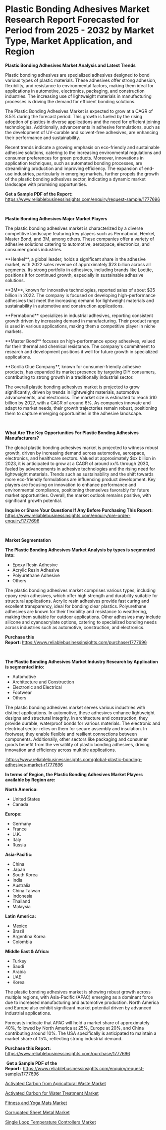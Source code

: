 <p><h1>Plastic Bonding Adhesives Market Research Report Forecasted for Period from 2025 -  2032 by Market Type, Market Application, and Region</h1></p><p><strong>Plastic Bonding Adhesives Market Analysis and Latest Trends</strong></p>
<p><p>Plastic bonding adhesives are specialized adhesives designed to bond various types of plastic materials. These adhesives offer strong adhesion, flexibility, and resistance to environmental factors, making them ideal for applications in automotive, electronics, packaging, and construction industries. The increasing use of lightweight materials in manufacturing processes is driving the demand for efficient bonding solutions.</p><p>The Plastic Bonding Adhesives Market is expected to grow at a CAGR of 8.5% during the forecast period. This growth is fueled by the rising adoption of plastics in diverse applications and the need for efficient joining technologies. Additionally, advancements in adhesive formulations, such as the development of UV-curable and solvent-free adhesives, are enhancing their performance and sustainability.</p><p>Recent trends indicate a growing emphasis on eco-friendly and sustainable adhesive solutions, catering to the increasing environmental regulations and consumer preferences for green products. Moreover, innovations in application techniques, such as automated bonding processes, are streamlining production and improving efficiency. The expansion of end-use industries, particularly in emerging markets, further propels the growth of the plastic bonding adhesives sector, indicating a dynamic market landscape with promising opportunities.</p></p>
<p><strong>Get a Sample PDF of the Report:&nbsp;</strong> <a href="https://www.reliablebusinessinsights.com/enquiry/request-sample/1777696?utm_campaign=2244&utm_medium=2&utm_source=Github&utm_content=ia&utm_term=30012025&utm_id=plastic-bonding-adhesives">https://www.reliablebusinessinsights.com/enquiry/request-sample/1777696</a></p>
<p>&nbsp;</p>
<p><strong>Plastic Bonding Adhesives Major Market Players</strong></p>
<p><p>The plastic bonding adhesives market is characterized by a diverse competitive landscape featuring key players such as Permabond, Henkel, Master Bond, and 3M, among others. These companies offer a variety of adhesive solutions catering to automotive, aerospace, electronics, and consumer goods industries.</p><p>**Henkel**, a global leader, holds a significant share in the adhesive market, with 2022 sales revenue of approximately $23 billion across all segments. Its strong portfolio in adhesives, including brands like Loctite, positions it for continued growth, especially in sustainable adhesive solutions.</p><p>**3M**, known for innovative technologies, reported sales of about $35 billion in 2022. The company is focused on developing high-performance adhesives that meet the increasing demand for lightweight materials and sustainability in automotive and construction applications.</p><p>**Permabond** specializes in industrial adhesives, reporting consistent growth driven by increasing demand in manufacturing. Their product range is used in various applications, making them a competitive player in niche markets.</p><p>**Master Bond** focuses on high-performance epoxy adhesives, valued for their thermal and chemical resistance. The company's commitment to research and development positions it well for future growth in specialized applications.</p><p>**Gorilla Glue Company**, known for consumer-friendly adhesive products, has expanded its market presence by targeting DIY consumers, contributing to strong growth in a traditionally industrial sector.</p><p>The overall plastic bonding adhesives market is projected to grow significantly, driven by trends in lightweight materials, automotive advancements, and electronics. The market size is estimated to reach $10 billion by 2027, with a CAGR of around 6%. As companies innovate and adapt to market needs, their growth trajectories remain robust, positioning them to capture emerging opportunities in the adhesive landscape.</p></p>
<p>&nbsp;</p>
<p><strong>What Are The Key Opportunities For Plastic Bonding Adhesives Manufacturers?</strong></p>
<p><p>The global plastic bonding adhesives market is projected to witness robust growth, driven by increasing demand across automotive, aerospace, electronics, and healthcare sectors. Valued at approximately $xx billion in 2023, it is anticipated to grow at a CAGR of around xx% through 2030, fueled by advancements in adhesive technologies and the rising need for lightweight materials. Trends such as sustainability and the shift towards more eco-friendly formulations are influencing product development. Key players are focusing on innovation to enhance performance and environmental compliance, positioning themselves favorably for future market opportunities. Overall, the market outlook remains positive, with significant growth potential.</p></p>
<p><strong>Inquire or Share Your Questions If Any Before Purchasing This Report:</strong> <a href="https://www.reliablebusinessinsights.com/enquiry/pre-order-enquiry/1777696?utm_campaign=2244&utm_medium=2&utm_source=Github&utm_content=ia&utm_term=30012025&utm_id=plastic-bonding-adhesives">https://www.reliablebusinessinsights.com/enquiry/pre-order-enquiry/1777696</a></p>
<p>&nbsp;</p>
<p><strong>Market Segmentation</strong></p>
<p><strong>The Plastic Bonding Adhesives Market Analysis by types is segmented into:</strong></p>
<p><ul><li>Epoxy Resin Adhesive</li><li>Acrylic Resin Adhesive</li><li>Polyurethane Adhesive</li><li>Others</li></ul></p>
<p><p>The plastic bonding adhesives market comprises various types, including epoxy resin adhesives, which offer high strength and durability suitable for structural applications. Acrylic resin adhesives provide fast curing and excellent transparency, ideal for bonding clear plastics. Polyurethane adhesives are known for their flexibility and resistance to weathering, making them suitable for outdoor applications. Other adhesives may include silicone and cyanoacrylate options, catering to specialized bonding needs across industries such as automotive, construction, and electronics.</p></p>
<p><strong>Purchase this Report:&nbsp;</strong><a href="https://www.reliablebusinessinsights.com/purchase/1777696?utm_campaign=2244&utm_medium=2&utm_source=Github&utm_content=ia&utm_term=30012025&utm_id=plastic-bonding-adhesives">https://www.reliablebusinessinsights.com/purchase/1777696</a></p>
<p>&nbsp;</p>
<p><strong>The Plastic Bonding Adhesives Market Industry Research by Application is segmented into:</strong></p>
<p><ul><li>Automotive</li><li>Architecture and Construction</li><li>Electronic and Electrical</li><li>Footwear</li><li>Others</li></ul></p>
<p><p>The plastic bonding adhesives market serves various industries with distinct applications. In automotive, these adhesives enhance lightweight designs and structural integrity. In architecture and construction, they provide durable, waterproof bonds for various materials. The electronic and electrical sector relies on them for secure assembly and insulation. In footwear, they enable flexible and resilient connections between components. Additionally, other sectors like packaging and consumer goods benefit from the versatility of plastic bonding adhesives, driving innovation and efficiency across multiple applications.</p></p>
<p><a href="https://www.reliablebusinessinsights.com/global-plastic-bonding-adhesives-market-r1777696?utm_campaign=2244&utm_medium=2&utm_source=Github&utm_content=ia&utm_term=30012025&utm_id=plastic-bonding-adhesives">&nbsp;https://www.reliablebusinessinsights.com/global-plastic-bonding-adhesives-market-r1777696</a></p>
<p><strong>In terms of Region, the Plastic Bonding Adhesives Market Players available by Region are:</strong></p>
<p>
    <p> <strong> North America: </strong>
        <ul>
            <li>United States</li>
            <li>Canada</li>
        </ul>
        </p> 
    <p> <strong> Europe: </strong>
        <ul>
            <li>Germany</li>
            <li>France</li>
            <li>U.K.</li>
            <li>Italy</li>
            <li>Russia</li>
        </ul>
        </p> 
    <p> <strong> Asia-Pacific: </strong>
        <ul>
            <li>China</li>
            <li>Japan</li>
            <li>South Korea</li>
            <li>India</li>
            <li>Australia</li>
            <li>China Taiwan</li>
            <li>Indonesia</li>
            <li>Thailand</li>
            <li>Malaysia</li>
        </ul>
        </p> 
    <p> <strong> Latin America: </strong>
        <ul>
            <li>Mexico</li>
            <li>Brazil</li>
            <li>Argentina Korea</li>
            <li>Colombia</li>
        </ul>
        </p> 
    <p> <strong> Middle East & Africa: </strong>
        <ul>
            <li>Turkey</li>
            <li>Saudi</li>
            <li>Arabia</li>
            <li>UAE</li>
            <li>Korea</li>
        </ul>
    </p>
    </p>
<p><p>The plastic bonding adhesives market is showing robust growth across multiple regions, with Asia-Pacific (APAC) emerging as a dominant force due to increased manufacturing and automotive production. North America and Europe also exhibit significant market potential driven by advanced industrial applications. </p><p>Forecasts indicate that APAC will hold a market share of approximately 40%, followed by North America at 25%, Europe at 20%, and China contributing around 10%. The USA specifically is anticipated to maintain a market share of 15%, reflecting strong industrial demand.</p></p>
<p><strong>Purchase this Report: </strong><a href="https://www.reliablebusinessinsights.com/purchase/1777696?utm_campaign=2244&utm_medium=2&utm_source=Github&utm_content=ia&utm_term=30012025&utm_id=plastic-bonding-adhesives">https://www.reliablebusinessinsights.com/purchase/1777696</a></p>
<p>&nbsp;<strong>Get a Sample PDF of the Report:&nbsp;&nbsp;</strong><a href="https://www.reliablebusinessinsights.com/enquiry/request-sample/1777696?utm_campaign=2244&utm_medium=2&utm_source=Github&utm_content=ia&utm_term=30012025&utm_id=plastic-bonding-adhesives">https://www.reliablebusinessinsights.com/enquiry/request-sample/1777696</a></p>
<p><strong></strong></p>
<p><p><a href="https://github.com/ChiragRP21/Market-Research-Report-List-7/blob/main/activated-carbon-from-agricultural-waste-market.md?utm_campaign=2244&utm_medium=2&utm_source=Github&utm_content=ia&utm_term=30012025&utm_id=plastic-bonding-adhesives">Activated Carbon from Agricultural Waste Market</a></p><p><a href="https://github.com/leyesamilej/Market-Research-Report-List-1/blob/main/activated-carbon-for-water-treatment-market.md?utm_campaign=2244&utm_medium=2&utm_source=Github&utm_content=ia&utm_term=30012025&utm_id=plastic-bonding-adhesives">Activated Carbon for Water Treatment Market</a></p><p><a href="https://www.linkedin.com/pulse/global-fitness-yoga-mats-market-report-2025-2032-size-share-z5the?utm_campaign=2244&utm_medium=2&utm_source=Github&utm_content=ia&utm_term=30012025&utm_id=plastic-bonding-adhesives">Fitness and Yoga Mats Market</a></p><p><a href="https://www.linkedin.com/pulse/projected-growth-corrugated-sheet-metal-market-key-forces-staggering-phurc?utm_campaign=2244&utm_medium=2&utm_source=Github&utm_content=ia&utm_term=30012025&utm_id=plastic-bonding-adhesives">Corrugated Sheet Metal Market</a></p><p><a href="https://www.linkedin.com/pulse/competitive-analysis-single-loop-temperature-controllers-ovpfe?utm_campaign=2244&utm_medium=2&utm_source=Github&utm_content=ia&utm_term=30012025&utm_id=plastic-bonding-adhesives">Single Loop Temperature Controllers Market</a></p></p>